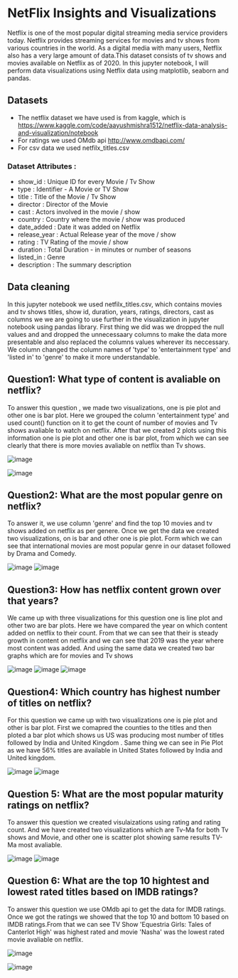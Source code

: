 # NetFlix Insights and Visualizations
 Netflix is one of the most popular digital streaming media service providers today. Netflix provides streaming services for movies and tv shows from various countries in the world. As a digital media with many users, Netflix also has a very large amount of data.This dataset consists of tv shows and movies available on Netflix as of 2020. In this jupyter notebook, I will perform data visualizations using Netflix data using matplotlib, seaborn and pandas. 
  
 ## Datasets
 * The netflix dataset we have used is from kaggle, which is https://www.kaggle.com/code/aayushmishra1512/netflix-data-analysis-and-visualization/notebook
 * For ratings we used OMdb api http://www.omdbapi.com/
 * For csv data we used netfilx_titles.csv
 
 ### Dataset Attributes :
* show_id : Unique ID for every Movie / Tv Show
* type : Identifier - A Movie or TV Show
* title : Title of the Movie / Tv Show
* director : Director of the Movie
* cast : Actors involved in the movie / show
* country : Country where the movie / show was produced
* date_added : Date it was added on Netflix
* release_year : Actual Release year of the move / show
* rating : TV Rating of the movie / show
* duration : Total Duration - in minutes or number of seasons
* listed_in : Genre
* description : The summary description
 
## Data cleaning
 
 In this jupyter notebook we used netfilx_titles.csv, which contains movies and tv shows titles, show id, duration, years, ratings, directors, cast as columns we we are going to use further in the visualization in jupyter notebook using pandas library. First thing we did was we dropped the null values and and dropped the unnecessaary columns to make the data more presentable and also replaced the columns values wherever its neccessary. We column changed the column names of 'type' to 'entertainment type' and 'listed in' to 'genre' to make it more understandable.
 
## Question1: What type of content is avaliable on netflix?
 
 To answer this question , we made two visualizations, one is pie plot and other one is bar plot. Here we grouped the column 'entertainment type' and used count() function on it to get the count of number of movies and Tv shows avaliable to watch on netflix. After that we created 2 plots using this information one is pie plot and other one is bar plot, from which we can see clearly that there is more movies avaliable on netflix than Tv shows.
 
![image](https://user-images.githubusercontent.com/28380164/207103839-6374ee8d-bc69-46ab-bb04-229680f4e46c.png)

![image](https://user-images.githubusercontent.com/28380164/207103572-05335b10-cf72-4c3d-8195-72bd99ff7665.png)

 
 ## Question2:  What are the most popular genre on netflix?
 
 To answer it, we use column 'genre' and find the top 10 movies and tv shows added on netflix as per genere. Once we get the data we created two visualizations, on is bar and other one is pie plot. Form which we can see that international movies are most popular genre in our dataset followed by Drama and Comedy.
 
 ![image](https://user-images.githubusercontent.com/28380164/207078928-03635c29-1ffd-4c1b-b5a9-252fcef746fa.png)
![image](https://user-images.githubusercontent.com/28380164/207078977-4ee8e7a4-5a64-461b-8086-1fb6c10b722f.png)

 
## Question3: How has netflix content grown over that years?

We came up with three visualizations for this question one is line plot and other two are bar plots. Here we have compared the year on which content added on netflix to their count. From that we can see that their is steady growth in content on netflix and we can see that 2019 was the year where most content was added. And using the same data we created two bar graphs which are for movies and Tv shows 

![image](https://user-images.githubusercontent.com/28380164/207080174-cdeb4b9c-c4af-455e-8ccb-7fa45cd81851.png)
![image](https://user-images.githubusercontent.com/28380164/207080362-caf83f45-da63-45b1-8669-d892bbafa9c0.png)
![image](https://user-images.githubusercontent.com/28380164/207080457-62a6dc2c-c810-42c5-90bf-5e422882a841.png)

## Question4: Which country has highest number of titles on netflix?

For this question we came up with two visualizations one is pie plot and other is bar plot. First we comapred the counties to the titles and then ploted a bar plot which shows us US was producing most number of titles followed by India and United Kingdom . Same thing we can see in Pie Plot as we have 56% titles are available in United States followed by India and United kingdom.

![image](https://user-images.githubusercontent.com/28380164/207085219-99637709-4110-45bb-97bc-9ea250278c65.png)
![image](https://user-images.githubusercontent.com/28380164/207085301-9c12dac0-9979-49e5-a109-ec9a402a6d85.png)

## Question 5: What are the most popular maturity ratings on netflix?

To answer this question we created visulaizations using rating and rating count. And we have created two visualizations which are Tv-Ma for both Tv shows and Movie, and other one is scatter plot showing same results TV-Ma most avaliable.

![image](https://user-images.githubusercontent.com/28380164/207086516-1f79f989-64ae-4b2b-9a76-d7166b0ec5cc.png)
![image](https://user-images.githubusercontent.com/28380164/207086620-40f55cb0-48fd-4fd0-8d8d-2b24af936728.png)

## Question 6: What are the top 10 hightest and lowest rated titles based on IMDB ratings?

To answer this question we use OMdb api to get the data for IMDB ratings. Once we got the ratings we showed that the top 10 and bottom 10 based on IMDB ratings.From that we can see TV Show 'Equestria Girls: Tales of Canterlot High' was highest rated and movie 'Nasha' was the lowest rated movie avaliable on netflix.

![image](https://user-images.githubusercontent.com/28380164/207088836-db0a4a3a-9464-46ab-8889-27e9cf6d6d9b.png)

![image](https://user-images.githubusercontent.com/28380164/207088909-783dcdca-ce82-4bde-a308-be6c9b730f65.png)










 
